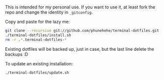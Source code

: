 This is intended for my personal use. If you want to use it, at least fork the
repo and change the identity in `_gitconfig`.


Copy and paste for the lazy me:

```bash
git clone --recursive git://github.com/phunehehe/terminal-dotfiles.git
./terminal-dotfiles/install.sh
rm -r .*.terminal-dotfiles-*
```

Existing dotfiles will be backed up, just in case, but the last line delete the
backups :D


To update an existing installation:

```bash
./terminal-dotfiles/update.sh
```
